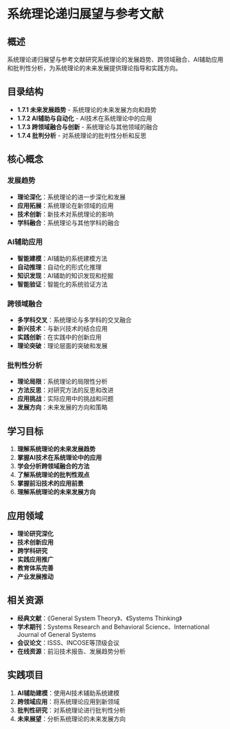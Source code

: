 # 系统理论递归展望与参考文献

## 概述

系统理论递归展望与参考文献研究系统理论的发展趋势、跨领域融合、AI辅助应用和批判性分析，为系统理论的未来发展提供理论指导和实践方向。

## 目录结构

- **1.7.1 未来发展趋势** - 系统理论的未来发展方向和趋势
- **1.7.2 AI辅助与自动化** - AI技术在系统理论中的应用
- **1.7.3 跨领域融合与创新** - 系统理论与其他领域的融合
- **1.7.4 批判分析** - 对系统理论的批判性分析和反思

## 核心概念

### 发展趋势

- **理论深化**：系统理论的进一步深化和发展
- **应用拓展**：系统理论在新领域的应用
- **技术创新**：新技术对系统理论的影响
- **学科融合**：系统理论与其他学科的融合

### AI辅助应用

- **智能建模**：AI辅助的系统建模方法
- **自动推理**：自动化的形式化推理
- **知识发现**：AI辅助的知识发现和挖掘
- **智能验证**：智能化的系统验证方法

### 跨领域融合

- **多学科交叉**：系统理论与多学科的交叉融合
- **新兴技术**：与新兴技术的结合应用
- **实践创新**：在实践中的创新应用
- **理论突破**：理论层面的突破和发展

### 批判性分析

- **理论局限**：系统理论的局限性分析
- **方法反思**：对研究方法的反思和改进
- **应用挑战**：实际应用中的挑战和问题
- **发展方向**：未来发展的方向和策略

## 学习目标

1. **理解系统理论的未来发展趋势**
2. **掌握AI技术在系统理论中的应用**
3. **学会分析跨领域融合的方法**
4. **了解系统理论的批判性观点**
5. **掌握前沿技术的应用前景**
6. **理解系统理论的未来发展方向**

## 应用领域

- **理论研究深化**
- **技术创新应用**
- **跨学科研究**
- **实践应用推广**
- **教育体系完善**
- **产业发展推动**

## 相关资源

- **经典文献**：《General System Theory》、《Systems Thinking》
- **学术期刊**：Systems Research and Behavioral Science、International Journal of General Systems
- **会议论文**：ISSS、INCOSE等顶级会议
- **在线资源**：前沿技术报告、发展趋势分析

## 实践项目

1. **AI辅助建模**：使用AI技术辅助系统建模
2. **跨领域应用**：将系统理论应用到新领域
3. **批判性研究**：对系统理论进行批判性分析
4. **未来展望**：分析系统理论的未来发展方向
